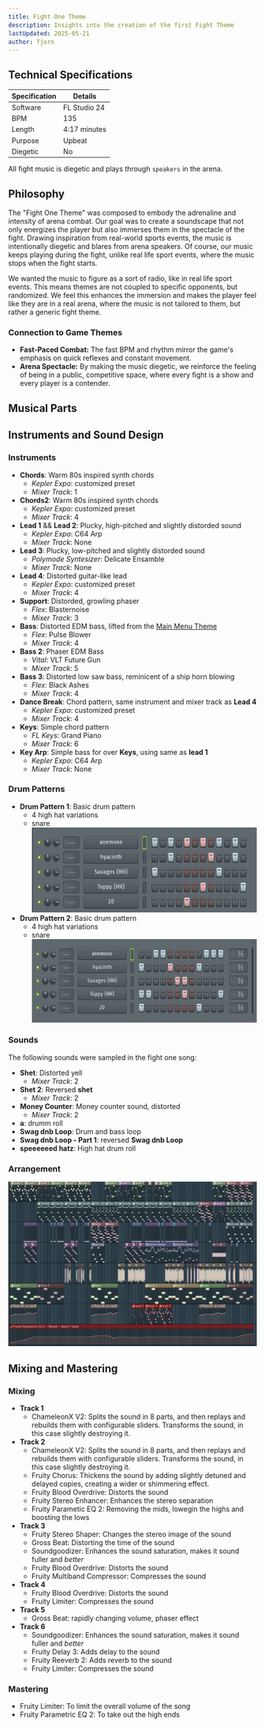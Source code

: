```yaml
---
title: Fight One Theme
description: Insights into the creation of the first Fight Theme
lastUpdated: 2025-05-21
author: Tjorn
---
```


## Technical Specifications

| Specification | Details      |
| ------------- | ------------ |
| Software      | FL Studio 24 |
| BPM           | 135          |
| Length        | 4:17 minutes |
| Purpose       | Upbeat       |
| Diegetic      | No           |

All fight music is diegetic and plays through `speakers` in the arena.

## Philosophy

The "Fight One Theme" was composed to embody the adrenaline and intensity of arena combat. Our goal was to create a soundscape that not only energizes the player but also immerses them in the spectacle of the fight. Drawing inspiration from real-world sports events, the music is intentionally diegetic and blares from arena speakers. Of course, our music keeps playing during the fight, unlike real life sport events, where the music stops when the fight starts.

We wanted the music to figure as a sort of radio, like in real life sport events. This means themes are not coupled to specific opponents, but randomized. We feel this enhances the immersion and makes the player feel like they are in a real arena, where the music is not tailored to them, but rather a generic fight theme.

### Connection to Game Themes

- **Fast-Paced Combat:** The fast BPM and rhythm mirror the game's emphasis on quick reflexes and constant movement.
- **Arena Spectacle:** By making the music diegetic, we reinforce the feeling of being in a public, competitive space, where every fight is a show and every player is a contender.

## Musical Parts

## Instruments and Sound Design

### Instruments

- **Chords**: Warm 80s inspired synth chords
  - _Kepler Expo_: customized preset
  - _Mixer Track_: 1
- **Chords2**: Warm 80s inspired synth chords
  - _Kepler Expo_: customized preset
  - _Mixer Track_: 4
- **Lead 1** && **Lead 2**: Plucky, high-pitched and slightly distorded sound
  - _Kepler Expo_: C64 Arp
  - _Mixer Track_: None
- **Lead 3**: Plucky, low-pitched and slightly distorded sound
  - _Polymode Syntesizer_: Delicate Ensamble
  - _Mixer Track_: None
- **Lead 4**: Distorted guitar-like lead
  - _Kepler Expo_: customized preset
  - _Mixer Track_: 4
- **Support**: Distorded, growling phaser
  - _Flex_: Blasternoise
  - _Mixer Track_: 3
- **Bass**: Distorted EDM bass, lifted from the [Main Menu Theme](/fowl-play/art/music/main-menu)
  - _Flex_: Pulse Blower
  - _Mixer Track_: 4
- **Bass 2**: Phaser EDM Bass
  - _Vital_: VLT Future Gun
  - _Mixer Track_: 5
- **Bass 3**: Distorted low saw bass, reminicent of a ship horn blowing
  - _Flex_: Black Ashes
  - _Mixer Track_: 4
- **Dance Break**: Chord pattern, same instrument and mixer track as **Lead 4**
  - _Kepler Expo_: customized preset
  - _Mixer Track_: 4
- **Keys**: Simple chord pattern
  - _FL Keys_: Grand Piano
  - _Mixer Track_: 6
- **Key Arp**: Simple bass for over **Keys**, using same as **lead 1**
  - _Kepler Expo_: C64 Arp
  - _Mixer Track_: None

### Drum Patterns

- **Drum Pattern 1**: Basic drum pattern
  - 4 high hat variations
  - snare
    ![Drum Pattern 1](../../../../../assets/fowl-play/art/music/fight-one/drum-pattern-1.png)
- **Drum Pattern 2**: Basic drum pattern
  - 4 high hat variations
  - snare
    ![Drum Pattern 2](../../../../../assets/fowl-play/art/music/fight-one/drum-pattern-2.png)

### Sounds

The following sounds were sampled in the fight one song:

- **Shet**: Distorted yell
  - _Mixer Track_: 2
- **Shet 2**: Reversed **shet**
  - _Mixer Track_: 2
- **Money Counter**: Money counter sound, distorted
  - _Mixer Track_: 2
- **a**: drumm roll
- **Swag dnb Loop**: Drum and bass loop
- **Swag dnb Loop - Part 1**: reversed **Swag dnb Loop**
- **speeeeeed hatz**: High hat drum roll

### Arrangement

![Victory Theme](../../../../../assets/fowl-play/art/music/fight-one/arangement.png)

## Mixing and Mastering

### Mixing

- **Track 1**
  - ChameleonX V2: Splits the sound in 8 parts, and then replays and rebuilds them with configurable sliders. Transforms the sound, in this case slightly destroying it.
- **Track 2**
  - ChameleonX V2: Splits the sound in 8 parts, and then replays and rebuilds them with configurable sliders. Transforms the sound, in this case slightly destroying it.
  - Fruity Chorus: Thickens the sound by adding slightly detuned and delayed copies, creating a wider or shimmering effect.
  - Fruity Blood Overdrive: Distorts the sound
  - Fruity Stereo Enhancer: Enhances the stereo separation
  - Fruity Parametic EQ 2: Removing the mids, lowegin the highs and boosting the lows
- **Track 3**
  - Fruity Stereo Shaper: Changes the stereo image of the sound
  - Gross Beat: Distorting the time of the sound
  - Soundgoodizer: Enhances the sound saturation, makes it sound fuller and _better_
  - Fruity Blood Overdrive: Distorts the sound
  - Fruity Multiband Compressor: Compresses the sound
- **Track 4**
  - Fruity Blood Overdrive: Distorts the sound
  - Fruity Limiter: Compresses the sound
- **Track 5**
  - Gross Beat: rapidly changing volume, phaser effect
- **Track 6**
  - Soundgoodizer: Enhances the sound saturation, makes it sound fuller and _better_
  - Fruity Delay 3: Adds delay to the sound
  - Fruity Reeverb 2: Adds reverb to the sound
  - Fruity Limiter: Compresses the sound

### Mastering

- Fruity Limiter: To limit the overall volume of the song
- Fruity Parametric EQ 2: To take out the high ends
